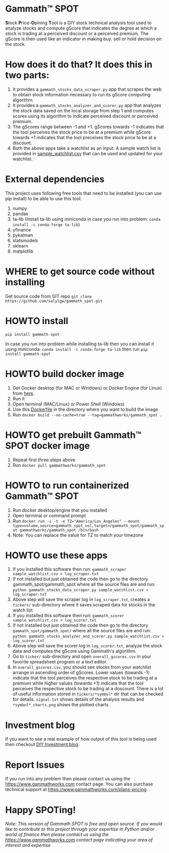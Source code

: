 # Gammath™ SPOT
**S**tock **P**rice-**O**pining **T**ool is a DIY stock technical analysis tool used to analyze stocks and compute gScore that indicates the degree at which a stock is trading at a perceived discount or a perceived premium. The gScore is then used like an indicator in making buy. sell or hold decision on the stock.

# How does it do that? It does this in two parts:
1. It provides a `gammath_stocks_data_scraper.py` app that scrapes the web to obtain stock information necessary to run its gScore computing algorithm.
2. It provides a `gammath_stocks_analyzer_and_scorer.py` app that analyzes the stock data saved on the local storage from step 1 and computes scores using its algorithm to indicate perceived discount or perceived premium.
3. The gScores range between -1 and +1. gScores towards -1 indicates that the tool perceives the stock price to be at a premium while gScore towards +1 indicates that the tool preceives the stock price to be at a discount.
4. Both the above apps take a watchlist as an input. A sample watch list is provided in [sample_watchlist.csv](https://github.com/salylgw/gammath_spot/blob/main/gammath_spot/sample_watchlist.csv) that can be used and updated for your watchlist.

# External dependencies
This project uses following free tools that need to be installed (you can use pip install) to be able to use this tool:

1. numpy
1. pandas
1. ta-lib (Install ta-lib using miniconda in case you run into problem: `conda install -c conda-forge ta-lib`)
1. yfinance
1. pykalman
1. statsmodels
1. sklearn
1. matplotlib


# WHERE to get source code without installing
Get source code from GIT repo `git clone https://github.com/salylgw/gammath_spot.git`

# HOWTO install
`pip install gammath-spot`

In case you run into problem while installing ta-lib then you can install it using miniconda: `conda install -c conda-forge ta-lib` then run `pip install gammath-spot`

# HOWTO build docker image
 1. Get Docker desktop (for MAC or Windows) or Docker Engine (for Linux) from [here](https://docs.docker.com/get-docker).
 2. Run it
 3. Open terminal (MAC/Linux) or Power Shell (Windows)
 4. Use this [Dockerfile](https://github.com/salylgw/gammath_spot/blob/main/Dockerfile) in the directory where you want to build the image
 5. Run `docker build --no-cache=true --tag=gammathworks/gammath_spot .`


# HOWTO get prebuilt Gammath™ SPOT docker image
 1. Repeat first three steps above
 2. Run `docker pull gammathworks/gammath_spot`

# HOWTO to run containerized Gammath™ SPOT
 1. Run docker desktop/engine that you installed
 2. Open terminal or command prompt
 3. Run `docker run -i -t -e TZ="America/Los_Angeles" --mount type=volume,source=gammath_spot_vol,target=/gammath_spot/gammath_spot gammathworks/gammath_spot /bin/bash`
 4. Note: You can replace the value for TZ to match your timezone

# HOWTO use these apps
1. If you installed this software then run: `gammath_scraper sample_watchlist.csv > log_scraper.txt`
1. If not installed but just obtained the code then go to the directory gammath_spot/gammath_spot where all the source files are and run: `python gammath_stocks_data_scraper.py sample_watchlist.csv > log_scraper.txt`
1. Above step will save the scraper log in `log_scraper.txt`, creates a `tickers/` sub-directory where it saves scraped data for stocks in the watch list
1. If you installed this software then run: `gammath_scorer sample_watchlist.csv > log_scorer.txt`
1. If not installed but just obtained the code then go to the directory `gammath_spot/gammath_spot/` where all the source files are and run: `python gammath_stocks_analyzer_and_scorer.py sample_watchlist.csv > log_scorer.txt`
1. Above step will save the scorer log in `log_scorer.txt`, analyze the stock data and computes the gScore using Gammath's algorithm.
1. Go to `ticker/` sub-directory and open `overall_gscores.csv` in your favorite spreadsheet program or a text editor.
1. In `overall_gscores.csv`, you should see stocks from your watchlist arrange in ascending order of gScores. Lower values (towards -1) indicate that the tool perceives the respective stock to be trading at a premium while higher values (towards +1) indicate that the tool perceives the respective stock to be trading at a doscount. There is a lot of useful information stored in `tickers/*symbol*` dir that can be checked for details. `signal.txt` shows details of the analysis results and `*symbol*_charts.png` shows the plotted charts

# Investment blog
If you want to see a real example of how output of this tool is being used then checkout [DIY Investment blog](https://www.gammathworks.com/diy-investment-blog).
 
# Report Issues
If you run into any problem then please contact us using the <https://www.gammathworks.com> contact page. You can also purchase technical support at <https://www.gammathworks.com/plans-pricing>.


# Happy SPOTing!
*Note: This version of Gammath SPOT is free and open source. If you would like to contribute to this project through your expertise in Python and/or world of finance then please contact us using the <https://www.gammathworks.com> contact page indicating your area of interest and expertise</u><u></u>*
